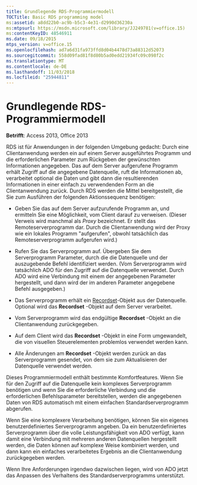 ```yaml
---
title: Grundlegende RDS-Programmiermodell
TOCTitle: Basic RDS programming model
ms:assetid: a8dd22b0-ac9b-b5c3-4e31-d2990d36230a
ms:mtpsurl: https://msdn.microsoft.com/library/JJ249781(v=office.15)
ms:contentKeyID: 48546911
ms.date: 09/18/2015
mtps_version: v=office.15
ms.openlocfilehash: ad7a6d31fa973ffd8d04b4478d73a88312d52073
ms.sourcegitcommit: 558d09fad81f8d80b5ad0edd21934fc09c098f2c
ms.translationtype: MT
ms.contentlocale: de-DE
ms.lasthandoff: 11/03/2018
ms.locfileid: "25944811"
---
```

# <a name="basic-rds-programming-model"></a>Grundlegende RDS-Programmiermodell

**Betrifft**: Access 2013, Office 2013

RDS ist für Anwendungen in der folgenden Umgebung gedacht: Durch eine Clientanwendung werden ein auf einem Server ausgeführtes Programm und die erforderlichen Parameter zum Rückgeben der gewünschten Informationen angegeben. Das auf dem Server aufgerufene Programm erhält Zugriff auf die angegebene Datenquelle, ruft die Informationen ab, verarbeitet optional die Daten und gibt dann die resultierenden Informationen in einer einfach zu verwendenden Form an die Clientanwendung zurück. Durch RDS werden die Mittel bereitgestellt, die Sie zum Ausführen der folgenden Aktionssequenz benötigen:

- Geben Sie das auf dem Server aufzurufende Programm an, und ermitteln Sie eine Möglichkeit, vom Client darauf zu verweisen. (Dieser Verweis wird manchmal als *Proxy* bezeichnet. Er stellt das Remoteserverprogramm dar. Durch die Clientanwendung wird der Proxy wie ein lokales Programm "aufgerufen", obwohl tatsächlich das Remoteserverprogramm aufgerufen wird.)

- Rufen Sie das Serverprogramm auf. Übergeben Sie dem Serverprogramm Parameter, durch die die Datenquelle und der auszugebende Befehl identifiziert werden. (Vom Serverprogramm wird tatsächlich ADO für den Zugriff auf die Datenquelle verwendet. Durch ADO wird eine Verbindung mit einem der angegebenen Parameter hergestellt, und dann wird der im anderen Parameter angegebene Befehl ausgegeben.)

- Das Serverprogramm erhält ein [Recordset](recordset-object-ado.md)-Objekt aus der Datenquelle. Optional wird das **Recordset** -Objekt auf dem Server verarbeitet.

- Vom Serverprogramm wird das endgültige **Recordset** -Objekt an die Clientanwendung zurückgegeben.

- Auf dem Client wird das **Recordset** -Objekt in eine Form umgewandelt, die von visuellen Steuerelementen problemlos verwendet werden kann.

- Alle Änderungen am **Recordset** -Objekt werden zurück an das Serverprogramm gesendet, von dem sie zum Aktualisieren der Datenquelle verwendet werden.

Dieses Programmiermodell enthält bestimmte Komfortfeatures. Wenn Sie für den Zugriff auf die Datenquelle kein komplexes Serverprogramm benötigen und wenn Sie die erforderliche Verbindung und die erforderlichen Befehlsparameter bereitstellen, werden die angegebenen Daten von RDS automatisch mit einem einfachen Standardserverprogramm abgerufen.

Wenn Sie eine komplexere Verarbeitung benötigen, können Sie ein eigenes benutzerdefiniertes Serverprogramm angeben. Da ein benutzerdefiniertes Serverprogramm über die volle Leistungsfähigkeit von ADO verfügt, kann damit eine Verbindung mit mehreren anderen Datenquellen hergestellt werden, die Daten können auf komplexe Weise kombiniert werden, und dann kann ein einfaches verarbeitetes Ergebnis an die Clientanwendung zurückgegeben werden.

Wenn Ihre Anforderungen irgendwo dazwischen liegen, wird von ADO jetzt das Anpassen des Verhaltens des Standardserverprogramms unterstützt.

